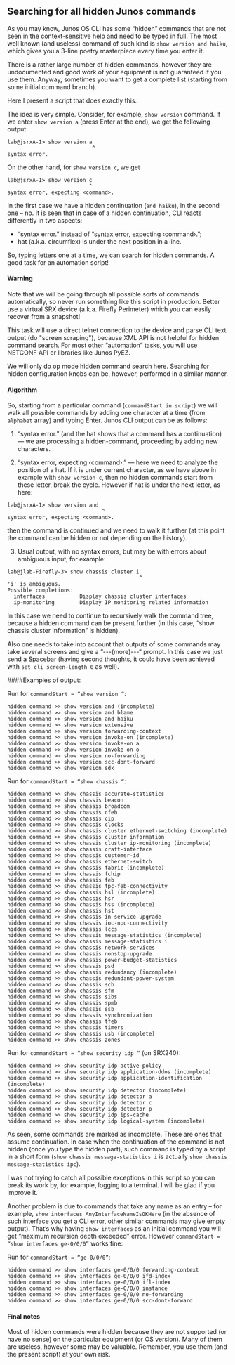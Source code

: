 ## Searching for all hidden Junos commands

As you may know, Junos OS CLI has some “hidden” commands that are not seen in the context-sensitive help and need to be typed in full. The most well known (and useless) command of such kind is `show version and haiku`, which gives you a 3-line poetry masterpiece every time you enter it.

There is a rather large number of hidden commands, however they are undocumented and good work of your equipment is not guaranteed if you use them. Anyway, sometimes you want to get a complete list (starting from some initial command branch).

Here I present a script that does exactly this.

The idea is very simple. Consider, for example, `show version` command. If we enter `show version a` (press Enter at the end), we get the following output:
```
lab@jsrxA-1> show version a
                           ^
syntax error.
```
On the other hand, for `show version с`, we get
```
lab@jsrxA-1> show version c   
                          ^
syntax error, expecting <command>.
```
In the first case we have a hidden continuation (`and haiku`), in the second one – no. It is seen that in case of a hidden continuation, CLI reacts differently in two aspects:

* “syntax error.” instead of  “syntax error, expecting ‹command›.”;
* hat (a.k.a. circumflex) is under the next position in a line.

So, typing letters one at a time, we can search for hidden commands. A good task for an automation script! 

#### Warning

Note that we will be going through all possible sorts of commands automatically, so never run something like this script in production. Better use a virtual SRX device (a.k.a. Firefly Perimeter) which you can easily recover from a snapshot!

This task will use a direct telnet connection to the device and parse CLI text output (do "screen scraping"), because XML API is not helpful for hidden command search. For most other “automation” tasks, you will use NETCONF API or libraries like Junos PyEZ.

We will only do op mode hidden command search here. Searching for hidden configuration knobs can be, however, performed in a similar manner.

#### Algorithm

So, starting from a particular command (`commandStart in script`) we will walk all possible commands by adding one character at a time (from `alphabet` array) and typing Enter. Junos CLI output can be as follows:

1)	“syntax error.” (and the hat shows that a command has a continuation) — we are processing a hidden-command, proceeding by adding new characters.

2)	“syntax error, expecting ‹command›.” — here we need to analyze the position of a hat. If it is under current character, as we have above in example with `show version c`, then no hidden commands start from these letter, break the cycle.
However if hat is under the next letter, as here:
```
lab@jsrxA-1> show version and 
                              ^
syntax error, expecting <command>.
```
then the command is continued and we need to walk it further (at this point the command can be hidden or not depending on the history).

3)	Usual output, with no syntax errors, but may be with errors about ambiguous input, for example:
```
lab@jlab-Firefly-3> show chassis cluster i
                                          ^
'i' is ambiguous.
Possible completions:
  interfaces           Display chassis cluster interfaces
  ip-monitoring        Display IP monitoring related information
```
In this case we need to continue to recursively walk the command tree, because a hidden command can be present further (in this case, “show chassis cluster information” is hidden).

Also one needs to take into account that outputs of some commands may take several screens and give a “---(more)---“ prompt. In this case we just send a Spacebar (having second thoughts, it could have been achieved with `set cli screen-length 0` as well).


####Examples of output:

Run for `commandStart = “show version “`:
```
hidden command >> show version and (incomplete)
hidden command >> show version and blame
hidden command >> show version and haiku
hidden command >> show version extensive
hidden command >> show version forwarding-context
hidden command >> show version invoke-on (incomplete)
hidden command >> show version invoke-on a
hidden command >> show version invoke-on o
hidden command >> show version no-forwarding
hidden command >> show version scc-dont-forward
hidden command >> show version sdk
```
Run for `commandStart = “show chassis “`:
```
hidden command >> show chassis accurate-statistics
hidden command >> show chassis beacon
hidden command >> show chassis broadcom
hidden command >> show chassis cfeb
hidden command >> show chassis cip
hidden command >> show chassis clocks
hidden command >> show chassis cluster ethernet-switching (incomplete)
hidden command >> show chassis cluster information
hidden command >> show chassis cluster ip-monitoring (incomplete)
hidden command >> show chassis craft-interface
hidden command >> show chassis customer-id
hidden command >> show chassis ethernet-switch
hidden command >> show chassis fabric (incomplete)
hidden command >> show chassis fchip
hidden command >> show chassis feb
hidden command >> show chassis fpc-feb-connectivity
hidden command >> show chassis hsl (incomplete)
hidden command >> show chassis hsr
hidden command >> show chassis hss (incomplete)
hidden command >> show chassis hst
hidden command >> show chassis in-service-upgrade
hidden command >> show chassis ioc-npc-connectivity
hidden command >> show chassis lccs
hidden command >> show chassis message-statistics (incomplete)
hidden command >> show chassis message-statistics i
hidden command >> show chassis network-services
hidden command >> show chassis nonstop-upgrade
hidden command >> show chassis power-budget-statistics
hidden command >> show chassis psd
hidden command >> show chassis redundancy (incomplete)
hidden command >> show chassis redundant-power-system
hidden command >> show chassis scb
hidden command >> show chassis sfm
hidden command >> show chassis sibs
hidden command >> show chassis spmb
hidden command >> show chassis ssb
hidden command >> show chassis synchronization
hidden command >> show chassis tfeb
hidden command >> show chassis timers
hidden command >> show chassis usb (incomplete)
hidden command >> show chassis zones
```

Run for `commandStart = “show security idp “` (on SRX240):
```
hidden command >> show security idp active-policy
hidden command >> show security idp application-ddos (incomplete)
hidden command >> show security idp application-identification (incomplete)
hidden command >> show security idp detector (incomplete)
hidden command >> show security idp detector a
hidden command >> show security idp detector c
hidden command >> show security idp detector p
hidden command >> show security idp ips-cache
hidden command >> show security idp logical-system (incomplete)
```

As seen, some commands are marked as incomplete. These are ones that assume continuation. In case when the continuation of the command is not hidden (once you type the hidden part), such command is typed by a script in a short form (`show chassis message-statistics i` is actually `show chassis message-statistics ipc`).

I was not trying to catch all possible exceptions in this script so you can break its work by, for example, logging to a terminal. I will be glad if you improve it.

Another problem is due to commands that take any name as an entry – for example, `show interfaces AnyInterfaceNameIsOKHere` (in the absence of such interface you get a CLI error, other similar commands may give empty output). That’s why having `show interfaces` as an initial command you will get “maximum recursion depth exceeded” error. However `commandStart = “show interfaces ge-0/0/0”` works fine:

Run for `commandStart = “ge-0/0/0”`:
```
hidden command >> show interfaces ge-0/0/0 forwarding-context
hidden command >> show interfaces ge-0/0/0 ifd-index
hidden command >> show interfaces ge-0/0/0 ifl-index
hidden command >> show interfaces ge-0/0/0 instance
hidden command >> show interfaces ge-0/0/0 no-forwarding
hidden command >> show interfaces ge-0/0/0 scc-dont-forward
```

#### Final notes

Most of hidden commands were hidden because they are not supported (or have no sense) on the particular equipment (or OS version). Many of them are useless, however some may be valuable. Remember, you use them (and the present script) at your own risk. 







